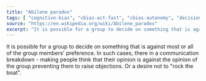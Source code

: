 ```yaml
---
title: "Abilene paradox"
tags: [ "cognitive-bias", "cbias-act-fast", "cbias-autonomy", "decision-making"  ]
source: "https://en.wikipedia.org/wiki/Abilene_paradox"
excerpt: "It is possible for a group to decide on something that is against most or all of the group members' preference."
---
```


It is possible for a group to decide on something that is against most or all of the group members' preference. In such cases, there in a communication breakdown - making people think that their opinion is against the opinion of the group preventing them to raise objections. Or a desire not to "rock the boat".

